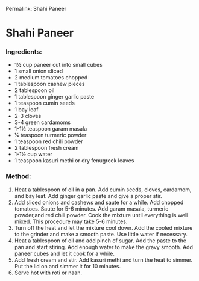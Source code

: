 Permalink: Shahi Paneer

# Shahi Paneer

### Ingredients:
* 1½ cup paneer cut into small cubes
* 1 small onion sliced
* 2 medium tomatoes chopped
* 1 tablespoon cashew pieces
* 2 tablespoon oil
* 1 tablespoon ginger garlic paste
* 1 teaspoon cumin seeds
* 1 bay leaf
* 2-3 cloves
* 3-4 green cardamoms
* 1-1½ teaspoon garam masala
* ¼ teaspoon turmeric powder
* 1 teaspoon red chili powder
* 2 tablespoon fresh cream
* 1-1½ cup water
* 1 teaspoon kasuri methi or dry fenugreek leaves

### Method:
1. Heat a tablespoon of oil in a pan. Add cumin seeds, cloves, cardamom, and bay leaf. Add ginger garlic paste and give a proper stir.
2. Add sliced onions and cashews and saute for a while. Add chopped tomatoes. Saute for 5-6 minutes. Add garam masala, turmeric powder,and red chili powder. Cook the mixture until everything is well mixed. This procedure may take 5-6 minutes. 
3. Turn off the heat and let the mixture cool down. Add the cooled mixture to the grinder and make a smooth paste. Use little water if necessary. 
4. Heat a tablespoon of oil and add pinch of sugar. Add the paste to the pan and start stiring. Add enough water to make the gravy smooth. Add paneer cubes and let it cook for a while. 
5. Add fresh cream and stir. Add kasuri methi and turn the heat to simmer. Put the lid on and simmer it for 10 minutes. 
6. Serve hot with roti or naan. 
